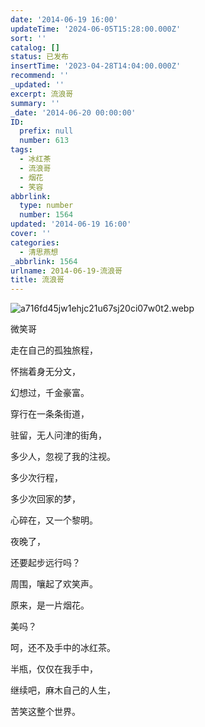```yaml
---
date: '2014-06-19 16:00'
updateTime: '2024-06-05T15:28:00.000Z'
sort: ''
catalog: []
status: 已发布
insertTime: '2023-04-28T14:04:00.000Z'
recommend: ''
_updated: ''
excerpt: 流浪哥
summary: ''
_date: '2014-06-20 00:00:00'
ID:
  prefix: null
  number: 613
tags:
  - 冰红茶
  - 流浪哥
  - 烟花
  - 笑容
abbrlink:
  type: number
  number: 1564
updated: '2014-06-19 16:00'
cover: ''
categories:
  - 清思燕想
_abbrlink: 1564
urlname: 2014-06-19-流浪哥
title: 流浪哥
---
```


![a716fd45jw1ehjc21u67sj20ci07w0t2.webp](https://image.bmqy.net/upload/fa61fbd08a5997b4674cb458adf7f523.webp)


微笑哥


走在自己的孤独旅程，


怀揣着身无分文，


幻想过，千金豪富。


穿行在一条条街道，


驻留，无人问津的街角，


多少人，忽视了我的注视。


多少次行程，


多少次回家的梦，


心碎在，又一个黎明。


夜晚了，


还要起步远行吗？


周围，嚷起了欢笑声。


原来，是一片烟花。


美吗？


呵，还不及手中的冰红茶。


半瓶，仅仅在我手中，


继续吧，麻木自己的人生，


苦笑这整个世界。

